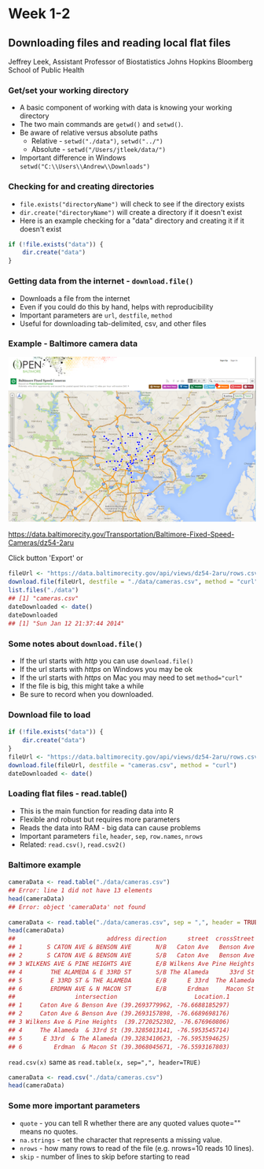 Week 1-2
========

## Downloading files and reading local flat files
Jeffrey Leek,
Assistant Professor of Biostatistics
Johns Hopkins Bloomberg School of Public Health

### Get/set your working directory
- A basic component of working with data is knowing your working directory
- The two main commands are `getwd()` and `setwd()`.
- Be aware of relative versus absolute paths
  - Relative - `setwd("./data")`, `setwd("../")`
  - Absolute - `setwd("/Users/jtleek/data/")`
- Important difference in Windows `setwd("C:\\Users\\Andrew\\Downloads")`

### Checking for and creating directories
- `file.exists("directoryName")` will check to see if the directory exists
- `dir.create("directoryName")` will create a directory if it doesn't exist
- Here is an example checking for a "data" directory and creating it if it doesn't exist
```r
if (!file.exists("data")) {
    dir.create("data")
}
```

### Getting data from the internet - `download.file()`
- Downloads a file from the internet
- Even if you could do this by hand, helps with reproducibility
- Important parameters are `url`, `destfile`, `method`
- Useful for downloading tab-delimited, csv, and other files

### Example - Baltimore camera data

![Baltimore camera data](images/image_w121.png)

https://data.baltimorecity.gov/Transportation/Baltimore-Fixed-Speed-Cameras/dz54-2aru

Click button 'Export' or

```r
fileUrl <- "https://data.baltimorecity.gov/api/views/dz54-2aru/rows.csv?accessType=DOWNLOAD"
download.file(fileUrl, destfile = "./data/cameras.csv", method = "curl")
list.files("./data")
## [1] "cameras.csv"
dateDownloaded <- date()
dateDownloaded
## [1] "Sun Jan 12 21:37:44 2014"
```
### Some notes about `download.file()`
- If the url starts with *http* you can use `download.file()`
- If the url starts with *https* on Windows you may be ok
- If the url starts with *https* on Mac you may need to set `method="curl"`
- If the file is big, this might take a while
- Be sure to record when you downloaded.

### Download file to load
```r
if (!file.exists("data")) {
    dir.create("data")
}
fileUrl <- "https://data.baltimorecity.gov/api/views/dz54-2aru/rows.csv?accessType=DOWNLOAD"
download.file(fileUrl, destfile = "cameras.csv", method = "curl")
dateDownloaded <- date()
```

### Loading flat files - read.table()
- This is the main function for reading data into R
- Flexible and robust but requires more parameters
- Reads the data into RAM - big data can cause problems
- Important parameters `file`, `header`, `sep`, `row.names`, `nrows`
- Related: `read.csv()`, `read.csv2()`

### Baltimore example
```r
cameraData <- read.table("./data/cameras.csv")
## Error: line 1 did not have 13 elements
head(cameraData)
## Error: object 'cameraData' not found
```

```r
cameraData <- read.table("./data/cameras.csv", sep = ",", header = TRUE)
head(cameraData)
##                          address direction      street  crossStreet
## 1       S CATON AVE & BENSON AVE       N/B   Caton Ave   Benson Ave
## 2       S CATON AVE & BENSON AVE       S/B   Caton Ave   Benson Ave
## 3 WILKENS AVE & PINE HEIGHTS AVE       E/B Wilkens Ave Pine Heights
## 4        THE ALAMEDA & E 33RD ST       S/B The Alameda      33rd St
## 5        E 33RD ST & THE ALAMEDA       E/B      E 33rd  The Alameda
## 6        ERDMAN AVE & N MACON ST       E/B      Erdman     Macon St
##                 intersection                      Location.1
## 1     Caton Ave & Benson Ave (39.2693779962, -76.6688185297)
## 2     Caton Ave & Benson Ave (39.2693157898, -76.6689698176)
## 3 Wilkens Ave & Pine Heights  (39.2720252302, -76.676960806)
## 4     The Alameda  & 33rd St (39.3285013141, -76.5953545714)
## 5      E 33rd  & The Alameda (39.3283410623, -76.5953594625)
## 6         Erdman  & Macon St (39.3068045671, -76.5593167803)
```

`read.csv(x)` same as `read.table(x, sep=",", header=TRUE)`

```r
cameraData <- read.csv("./data/cameras.csv")
head(cameraData)
```

### Some more important parameters
- `quote` - you can tell R whether there are any quoted values quote="" means no quotes.
- `na.strings` - set the character that represents a missing value.
- `nrows` - how many rows to read of the file (e.g. nrows=10 reads 10 lines).
- `skip` - number of lines to skip before starting to read





